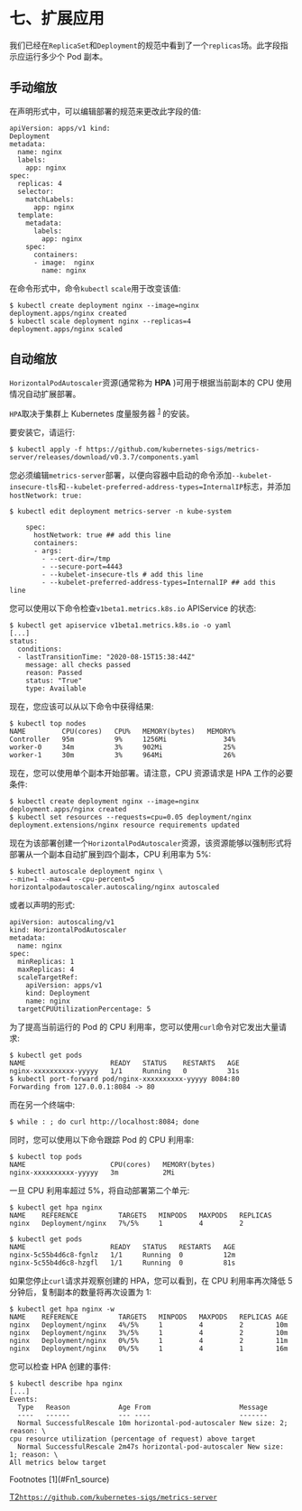 # 七、扩展应用

我们已经在`ReplicaSet`和`Deployment`的规范中看到了一个`replicas`场。此字段指示应运行多少个 Pod 副本。

## 手动缩放

在声明形式中，可以编辑部署的规范来更改此字段的值:

```
apiVersion: apps/v1 kind:
Deployment
metadata:
  name: nginx
  labels:
    app: nginx
spec:
  replicas: 4
  selector:
    matchLabels:
      app: nginx
  template:
    metadata:
      labels:
        app: nginx
    spec:
      containers:
      - image:  nginx
        name: nginx

```

在命令形式中，命令`kubectl` `scale`用于改变该值:

```
$ kubectl create deployment nginx --image=nginx
deployment.apps/nginx created
$ kubectl scale deployment nginx --replicas=4
deployment.apps/nginx scaled

```

## 自动缩放

`HorizontalPodAutoscaler`资源(通常称为 **HPA** )可用于根据当前副本的 CPU 使用情况自动扩展部署。

`HPA`取决于集群上 Kubernetes 度量服务器 <sup>[1](#Fn1)</sup> 的安装。

要安装它，请运行:

```
$ kubectl apply -f https://github.com/kubernetes-sigs/metrics-server/releases/download/v0.3.7/components.yaml

```

您必须编辑`metrics-server`部署，以便向容器中启动的命令添加`--kubelet-insecure-tls`和`--kubelet-preferred-address-types=InternalIP`标志，并添加`hostNetwork: true:`

```
$ kubectl edit deployment metrics-server -n kube-system

    spec:
      hostNetwork: true ## add this line
      containers:
      - args:
        - --cert-dir=/tmp
        - --secure-port=4443
        - --kubelet-insecure-tls # add this line
        - --kubelet-preferred-address-types=InternalIP ## add this line

```

您可以使用以下命令检查`v1beta1.metrics.k8s.io` APIService 的状态:

```
$ kubectl get apiservice v1beta1.metrics.k8s.io -o yaml
[...]
status:
  conditions:
  - lastTransitionTime: "2020-08-15T15:38:44Z"
    message: all checks passed
    reason: Passed
    status: "True"
    type: Available

```

现在，您应该可以从以下命令中获得结果:

```
$ kubectl top nodes
NAME         CPU(cores)   CPU%   MEMORY(bytes)   MEMORY%
Controller   95m          9%     1256Mi              34%
worker-0     34m          3%     902Mi               25%
worker-1     30m          3%     964Mi               26%

```

现在，您可以使用单个副本开始部署。请注意，CPU 资源请求是 HPA 工作的必要条件:

```
$ kubectl create deployment nginx --image=nginx
deployment.apps/nginx created
$ kubectl set resources --requests=cpu=0.05 deployment/nginx
deployment.extensions/nginx resource requirements updated

```

现在为该部署创建一个`HorizontalPodAutoscaler`资源，该资源能够以强制形式将部署从一个副本自动扩展到四个副本，CPU 利用率为 5%:

```
$ kubectl autoscale deployment nginx \
--min=1 --max=4 --cpu-percent=5
horizontalpodautoscaler.autoscaling/nginx autoscaled

```

或者以声明的形式:

```
apiVersion: autoscaling/v1
kind: HorizontalPodAutoscaler
metadata:
  name: nginx
spec:
  minReplicas: 1
  maxReplicas: 4
  scaleTargetRef:
    apiVersion: apps/v1
    kind: Deployment
    name: nginx
  targetCPUUtilizationPercentage: 5

```

为了提高当前运行的 Pod 的 CPU 利用率，您可以使用`curl`命令对它发出大量请求:

```
$ kubectl get pods
NAME                     READY   STATUS    RESTARTS   AGE
nginx-xxxxxxxxxx-yyyyy   1/1     Running   0          31s
$ kubectl port-forward pod/nginx-xxxxxxxxxx-yyyyy 8084:80
Forwarding from 127.0.0.1:8084 -> 80

```

而在另一个终端中:

```
$ while : ; do curl http://localhost:8084; done

```

同时，您可以使用以下命令跟踪 Pod 的 CPU 利用率:

```
$ kubectl top pods
NAME                     CPU(cores)   MEMORY(bytes)
nginx-xxxxxxxxxx-yyyyy   3m           2Mi

```

一旦 CPU 利用率超过 5%，将自动部署第二个单元:

```
$ kubectl get hpa nginx
NAME    REFERENCE          TARGETS   MINPODS   MAXPODS   REPLICAS
nginx   Deployment/nginx   7%/5%     1         4         2

$ kubectl get pods
NAME                     READY   STATUS   RESTARTS   AGE
nginx-5c55b4d6c8-fgnlz   1/1     Running  0          12m
nginx-5c55b4d6c8-hzgfl   1/1     Running  0          81s

```

如果您停止`curl`请求并观察创建的 HPA，您可以看到，在 CPU 利用率再次降低 5 分钟后，复制副本的数量将再次设置为 1:

```
$ kubectl get hpa nginx -w
NAME    REFERENCE          TARGETS   MINPODS   MAXPODS   REPLICAS AGE
nginx   Deployment/nginx   4%/5%     1         4         2        10m
nginx   Deployment/nginx   3%/5%     1         4         2        10m
nginx   Deployment/nginx   0%/5%     1         4         2        11m
nginx   Deployment/nginx   0%/5%     1         4         1        16m

```

您可以检查 HPA 创建的事件:

```
$ kubectl describe hpa nginx
[...]
Events:
  Type   Reason            Age From                      Message
  ----   ------            --- ----                      -------
  Normal SuccessfulRescale 10m horizontal-pod-autoscaler New size: 2; reason: \
cpu resource utilization (percentage of request) above target
  Normal SuccessfulRescale 2m47s horizontal-pod-autoscaler New size: 1; reason: \
All metrics below target

```

<aside aria-label="Footnotes" class="FootnoteSection" epub:type="footnotes">Footnotes [1](#Fn1_source)

[T2`https://github.com/kubernetes-sigs/metrics-server`](https://github.com/kubernetes-sigs/metrics-server)

 </aside>
